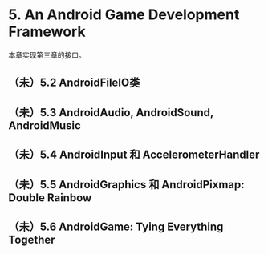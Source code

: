 # 5. An Android Game Development Framework

本章实现第三章的接口。

## （未）5.2 AndroidFileIO类

## （未）5.3 AndroidAudio, AndroidSound, AndroidMusic

## （未）5.4 AndroidInput 和 AccelerometerHandler

## （未）5.5 AndroidGraphics 和 AndroidPixmap: Double Rainbow

## （未）5.6 AndroidGame: Tying Everything Together
















